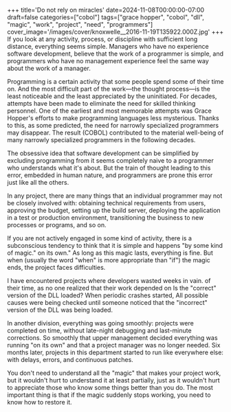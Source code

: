 +++
title='Do not rely on miracles'
date=2024-11-08T00:00:00-07:00
draft=false
categories=["cobol"]
tags=["grace hopper", "cobol", "dll", "magic", "work", "project", "need", "programmers"]
cover_image='/images/cover/knoxwelle__2016-11-19T135922.000Z.jpg'
+++
If you look at any activity, process, or discipline with sufficient
long distance, everything seems simple. Managers who have no experience
software development, believe that the work of a programmer is simple, and programmers who have no management experience feel the same way about the work of a manager.

Programming is a certain activity that some people spend some of their time on. And the most difficult part of the work—the thought process—is the least noticeable and the least appreciated by the uninitiated. For decades, attempts have been made to eliminate the need for skilled thinking personnel. One of the earliest and most memorable attempts was Grace Hopper's efforts to make programming languages less mysterious. Thanks to this, as some predicted, the need for narrowly specialized programmers may disappear. The result (COBOL) contributed to the material well-being of many narrowly specialized programmers in the following decades.

The obsessive idea that software development can be simplified by excluding programming from it seems completely naive to a programmer who understands what it's about. But the train of thought leading
to this error, embedded in human nature, and programmers are prone
this error just like all the others.

In any project, there are many things that an individual programmer may not be closely involved with: obtaining technical requirements from users, approving the budget, setting up the build server, deploying the application in a test or production environment, transitioning the business to new processes or programs, and so on.

If you are not actively engaged in some kind of activity, there is a subconscious tendency to think that it is simple and happens "by some kind of magic."
on its own." As long as this magic lasts, everything is fine. But when (usually the word "when" is more appropriate than "if") the magic ends, the project faces difficulties.

I have encountered projects where developers wasted weeks in vain.
of their time, as no one realized that their work depended on
Is the "correct" version of the DLL loaded? When periodic crashes started,
All possible causes were being checked until someone noticed that the "incorrect" version of the DLL was being loaded.

In another division, everything was going smoothly: projects were completed on time, without late-night debugging and last-minute corrections. So smoothly that upper management decided everything was running "on its own" and that a project manager was no longer needed. Six months later, projects in this department started to run like everywhere else: with delays, errors, and continuous patches.

You don't need to understand all the "magic" that makes your project work, but it wouldn't hurt to understand it at least partially, just as it wouldn't hurt to appreciate those who know some things better than you do.
The most important thing is that if the magic suddenly stops working, you need to know how to restore it.